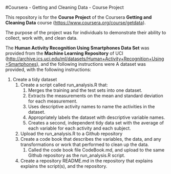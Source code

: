 #Coursera - Getting and Cleaning Data - Course Project

This repository is for the **Course Project** of the Coursera
**Getting and Cleaning Data** course (https://www.coursera.org/course/getdata).

The purpose of the project was for individuals to demonstrate their ability to collect, work with, and clean data. 

The **Human Activity Recognition Using Smartphones Data Set** was provided from the **Machine Learning Repository** of UCI (http://archive.ics.uci.edu/ml/datasets/Human+Activity+Recognition+Using+Smartphones), and the following instructions were A dataset was provided, with the following instructions:
1. Create a tidy dataset
    1. Create a script called run_analysis.R that:
        1. Merges the training and the test sets into one dataset.
        2. Extracts the measurements on the mean and standard deviation for each measurement.
        3. Uses descriptive activity names to name the activities in the dataset.
        4. Appropriately labels the dataset with descriptive variable names.
        5. Creates a second, independent tidy data set with the average of each variable for each activity and each subject.
    2. Upload the run_analysis.R to a Github repository
    3. Create a code book that describes the variables, the data, and any transformations or work that performed to clean up the data.
        1. Called the code book file CodeBook.md, and upload to the same Github repository as the run_analysis.R script.
    4. Create a repository README.md in the repository that explains explains the script(s), and the repository.